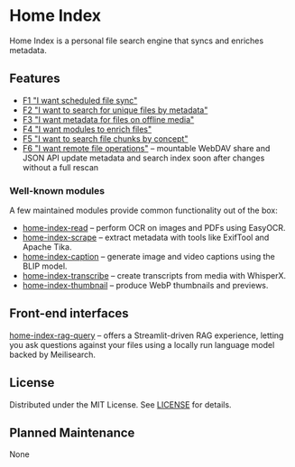 # Home Index

Home Index is a personal file search engine that syncs and enriches metadata.

## Features

- [F1 "I want scheduled file sync"](docs/F1.md)
- [F2 "I want to search for unique files by metadata"](docs/F2.md)
- [F3 "I want metadata for files on offline media"](docs/F3.md)
- [F4 "I want modules to enrich files"](docs/F4.md)
- [F5 "I want to search file chunks by concept"](docs/F5.md)
- [F6 "I want remote file operations"](docs/F6.md) – mountable WebDAV share
  and JSON API update metadata and search index soon after changes without a
  full rescan

### Well-known modules

A few maintained modules provide common functionality out of the box:

- [home-index-read](https://github.com/nashspence/home-index-read) – perform OCR on images and PDFs using EasyOCR.
- [home-index-scrape](https://github.com/nashspence/home-index-scrape) – extract metadata with tools like ExifTool and Apache Tika.
- [home-index-caption](https://github.com/nashspence/home-index-caption) – generate image and video captions using the BLIP model.
- [home-index-transcribe](https://github.com/nashspence/home-index-transcribe) – create transcripts from media with WhisperX.
- [home-index-thumbnail](https://github.com/nashspence/home-index-thumbnail) – produce WebP thumbnails and previews.

## Front-end interfaces

[home-index-rag-query](https://github.com/nashspence/home-index-rag-query) – offers a Streamlit-driven RAG experience, letting you ask questions against
your files using a locally run language model backed by Meilisearch.

## License

Distributed under the MIT License. See [LICENSE](LICENSE) for details.

## Planned Maintenance
None
